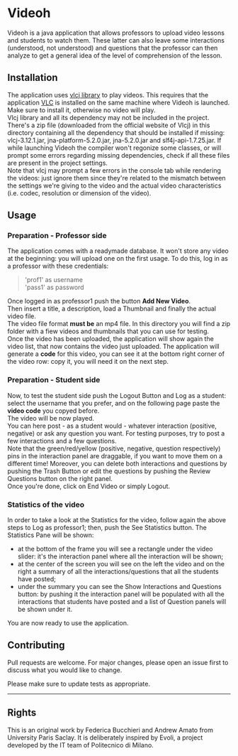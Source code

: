 # Videoh

Videoh is a java application that allows professors to upload video lessons and students to watch them. These latter can also leave some interactions (understood, not understood) and questions that the professor can then analyze to get a general idea of the level of comprehension of the lesson.

## Installation

The application uses [vlcj library](https://capricasoftware.co.uk/projects/vlcj-3/tutorials/installation) to play videos. This requires that the application [VLC](https://www.videolan.org/vlc/index.it.html) is installed on the same machine where Videoh is launched. Make sure to install it, otherwise no video will play.  
Vlcj library and all its dependency may not be included in the project. There's a zip file (downloaded from the official website of Vlcj) in this directory containing all the dependency that should be installed if missing: vlcj-3.12.1.jar, jna-platform-5.2.0.jar, jna-5.2.0.jar and slf4j-api-1.7.25.jar. If while launching Videoh the compiler won't regonize some classes, or will prompt some errors regarding missing dependencies, check if all these files are present in the project settings.  
Note that vlcj may prompt a few errors in the console tab while rendering the videos: just ignore them since they're related to the mismatch between the settings we're giving to the video and the actual video characteristics (i.e. codec, resolution or dimension of the video).  


## Usage
### Preparation - Professor side
The application comes with a readymade database. It won't store any video at the beginning: you will upload one on the first usage. 
To do this, log in as a professor  with these credentials:
>'prof1' as username  
>'pass1' as password   
  
Once logged in as professor1 push the button **Add New Video**.  
Then insert a title, a description, load a Thumbnail and finally the actual video file.  
The video file format **must be** an mp4 file. In this directory you will find a zip folder with a fiew videos and thumbnails that you can use for testing.  
Once the video has been uploaded, the application will show again the video list, that now contains the video just uploaded. The application will generate a **code** for this video, you can see it at the bottom right corner of the video row: copy it, you will need it on the next step.  

### Preparation -  Student side
Now, to test the student side push the Logout Button and Log as a student: select the username that you prefer, and on the following page paste the **video code** you copyed before.   
The video will be now played.   
You can here post - as a student would - whatever interaction (positive, negative) or ask any question you want. For testing purposes, try to post a few interactions and a few questions.  
Note that the green/red/yellow (positive, negative, question respectively) pins in the interaction panel are draggable, if you want to move them on a different time! Moreover, you can delete both interactions and questions by pushing the Trash Button or edit the questions by pushing the Review Questions button on the right panel.    
Once you're done, click on End Video or simply Logout.

### Statistics of the video
In order to take a look at the Statistics for the video, follow again the above steps to Log as professor1; then, push the See Statistics button. The Statistics Pane will be shown:
- at the bottom of the frame you will see a rectangle under the video slider: it's the interaction panel where all the interaction will be shown;
- at the center of the screen you will see on the left the video and on the right a summary of all the interactions/questions that all the students have posted;
- under the summary you can see the Show Interactions and Questions button: by pushing it the interaction panel will be populated with all the interactions that students have posted and a list of Question panels will be shown under it.
   
You are now ready to use the application.




## Contributing
Pull requests are welcome. For major changes, please open an issue first to discuss what you would like to change.

Please make sure to update tests as appropriate.  

---

## Rights
This is an original work by Federica Bucchieri and Andrew Amato from University Paris Saclay. It is deliberately inspired by Evoli, a project developed by the IT team of Politecnico di Milano.

